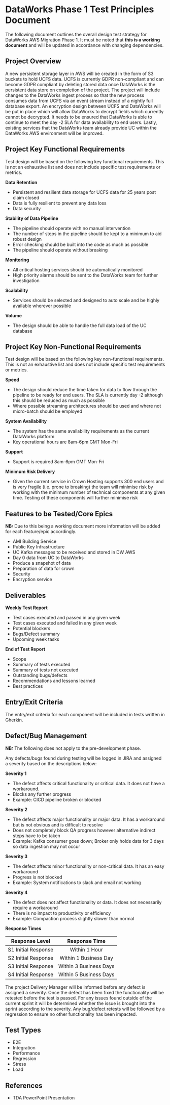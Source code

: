 # DataWorks Phase 1 Test Principles Document

The following document outlines the overall design test strategy for DataWorks AWS Migration Phase 1. It must be noted that 
**this is a working document** and will be updated in accordance with changing dependencies.

## Project Overview

A new persistent storage layer in AWS will be created in the form of S3 buckets to hold UCFS data. UCFS is currently 
GDPR non-compliant and can become GDPR compliant by deleting stored data once DataWorks is the persistent data store on 
completion of the project. The project will include changes to the DataWorks ingest process so that the new process consumes 
data from UCFS via an event stream instead of a nightly full database export.  An encryption design between UCFS and DataWorks 
will be put in place which will allow DataWorks to decrypt fields which currently cannot be decrypted. It needs to be ensured 
that DataWorks is able to continue to meet the day -2 SLA for data availability to end users. Lastly, existing services that 
the DataWorks team already provide UC within the DataWorks AWS environment will be improved. 

## Project Key Functional Requirements 

Test design will be based on the following key functional requirements. This is not an exhaustive list and does not include 
specific test requirements or metrics. 

**Data Retention**
- Persistent and resilient data storage for UCFS data for 25 years post claim closed
- Data is fully resilient to prevent any data loss 
- Data security 

**Stability of Data Pipeline** 
- The pipeline should operate with no manual intervention 
- The number of steps in the pipeline should be kept to a minimum to aid robust design 
- Error checking should be built into the code as much as possible 
- The pipeline should operate without breaking 

**Monitoring**
- All critical hosting services should be automatically monitored 
- High priority alarms should be sent to the DataWorks team for further investigation

**Scalability**
- Services should be selected and designed to auto scale and be highly available wherever possible 

**Volume**
- The design should be able to handle the full data load of the UC database 

## Project Key Non-Functional Requirements 

Test design will be based on the following key non-functional requirements. This is not an exhaustive list and does not 
include specific test requirements or metrics. 

**Speed**
-	The design should reduce the time taken for data to flow through the pipeline to be ready for end users. The SLA is 
  currently day -2 although this should be reduced as much as possible 
-	Where possible streaming architectures should be used and where not micro-batch should be employed 

**System Availability**
-	The system has the same availability requirements as the current DataWorks platform 
-	Key operational hours are 8am-6pm GMT Mon-Fri

**Support**
-	Support is required 8am-6pm GMT Mon-Fri

**Minimum Risk Delivery**
-	Given the current service in Crown Hosting supports 300 end users and is very fragile (i.e. prone to breaking) the team 
  will minimise risk by working with the minimum number of technical components at any given time. Testing of these components 
  will further minimise risk
  
## Features to be Tested/Core Epics
  
**NB:** Due to this being a working document more information will be added for each feature/epic accordingly.
  
- AMI Building Service 
-	Public Key Infrastructure
-	UC Kafka messages to be received and stored in DW AWS
- Day 0 data from UC to DataWorks 
-	Produce a snapshot of data 
-	Preparation of data for crown 
-	Security
-	Encryption service 

## Deliverables 

**Weekly Test Report**
-	Test cases executed and passed in any given week 
-	Test cases executed and failed in any given week
-	Potential blockers
-	Bugs/Defect summary 
-	Upcoming week tasks

**End of Test Report**
-	Scope
-	Summary of tests executed 
-	Summary of tests not executed
-	Outstanding bugs/defects
-	Recommendations and lessons learned
-	Best practices 

## Entry/Exit Criteria 

The entry/exit criteria for each component will be included in tests written in Gherkin. 

## Defect/Bug Management 

**NB:** The following does not apply to the pre-development phase.

Any defects/bugs found during testing will be logged in JIRA and assigned a severity based on the descriptions below:

**Severity 1**
-	The defect affects critical functionality or critical data. It does not have a workaround. 
-	Blocks any further progress 
-	Example: CICD pipeline broken or blocked

**Severity 2**
-	The defect affects major functionality or major data. It has a workaround but is not obvious and is difficult to resolve
-	Does not completely block QA progress however alternative indirect steps have to be taken 
-	Example: Kafka consumer goes down; Broker only holds data for 3 days so data ingestion may not occur

**Severity 3**
-	The defect affects minor functionality or non-critical data. It has an easy workaround 
-	Progress is not blocked  
-	Example: System notifications to slack and email not working 

**Severity 4**
-	The defect does not affect functionality or data. It does not necessarily require a workaround
-	There is no impact to productivity or efficiency 
-	Example: Compaction process slightly slower than normal 

**Response Times**

|   Response Level    |    Response Time      | 
| ------------------- |:---------------------:| 
| S1 Initial Response |    Within 1 Hour      | 
| S2 Initial Response | Within 1 Business Day |  
| S3 Initial Response | Within 3 Business Days| 
| S4 Initial Response | Within 5 Business Days|

The project Delivery Manager will be informed before any defect is assigned a severity. Once the defect has been fixed the 
functionality will be retested before the test is passed. For any issues found outside of the current sprint it will be 
determined whether the issue is brought into the sprint according to the severity. Any bug/defect retests will be followed by 
a regression to ensure no other functionality has been impacted. 

## Test Types
- E2E 
-	Integration 
-	Performance 
-	Regression 
-	Stress 
-	Load

## References
- TDA PowerPoint Presentation 






  
  

